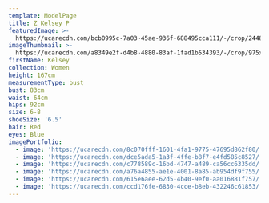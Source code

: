 ```yaml
---
template: ModelPage
title: Z Kelsey P
featuredImage: >-
  https://ucarecdn.com/bcb0995c-7a03-45ae-936f-688495cca111/-/crop/2448x1237/0,396/-/preview/
imageThumbnail: >-
  https://ucarecdn.com/a8349e2f-d4b8-4880-83af-1fad1b534393/-/crop/975x1379/467,16/-/preview/
firstName: Kelsey
collection: Women
height: 167cm
measurementType: bust
bust: 83cm
waist: 64cm
hips: 92cm
size: 6-8
shoeSize: '6.5'
hair: Red
eyes: Blue
imagePortfolio:
  - image: 'https://ucarecdn.com/8c070fff-1601-4fa1-9775-47695d862f80/'
  - image: 'https://ucarecdn.com/dce5ada5-1a3f-4ffe-b8f7-e4fd585c8527/'
  - image: 'https://ucarecdn.com/c778589c-16bd-4747-a489-ca56cc6335dd/'
  - image: 'https://ucarecdn.com/a76a4855-ae1e-4001-8a85-ab954df9f755/'
  - image: 'https://ucarecdn.com/615e6aee-62d5-4b40-9ef0-aa016881f757/'
  - image: 'https://ucarecdn.com/ccd176fe-6830-4cce-b8eb-432246c61853/'
---
```


